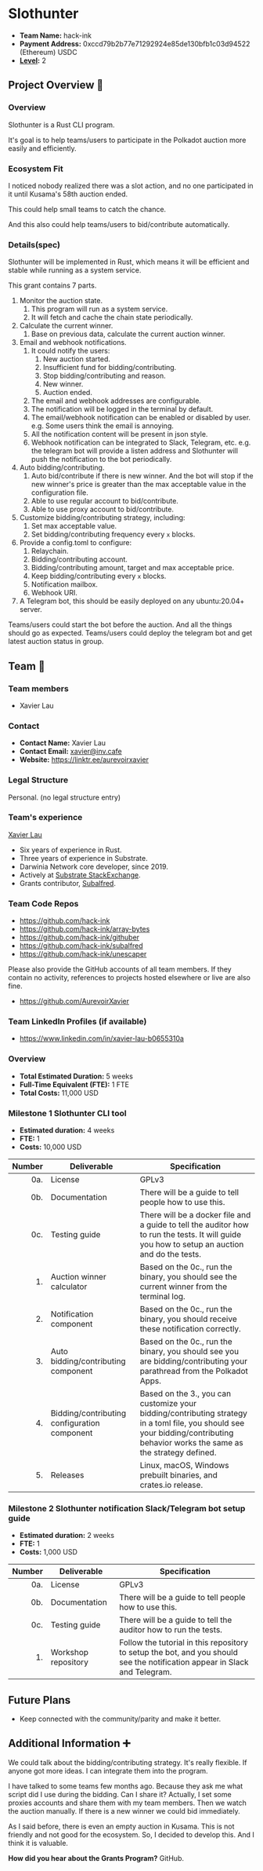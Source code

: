 # Slothunter

- **Team Name:** hack-ink
- **Payment Address:** 0xccd79b2b77e71292924e85de130bfb1c03d94522 (Ethereum) USDC
- **[Level](https://github.com/w3f/Grants-Program/tree/master#level_slider-levels):** 2

## Project Overview :page_facing_up:

### Overview

Slothunter is a Rust CLI program.

It's goal is to help teams/users to participate in the Polkadot auction more easily and efficiently.

### Ecosystem Fit

I noticed nobody realized there was a slot action, and no one participated in it until Kusama's 58th auction ended.

This could help small teams to catch the chance.

And this also could help teams/users to bid/contribute automatically.

### Details(spec)

Slothunter will be implemented in Rust, which means it will be efficient and stable while running as a system service.

This grant contains 7 parts.

1. Monitor the auction state.
   1. This program will run as a system service.
   2. It will fetch and cache the chain state periodically.
2. Calculate the current winner.
   1. Base on previous data, calculate the current auction winner.
3. Email and webhook notifications.
   1. It could notify the users:
      1. New auction started.
      2. Insufficient fund for bidding/contributing.
      3. Stop bidding/contributing and reason.
      4. New winner.
      5. Auction ended.
   2. The email and webhook addresses are configurable.
   3. The notification will be logged in the terminal by default.
   4. The email/webhook notification can be enabled or disabled by user. e.g. Some users think the email is annoying.
   5. All the notification content will be present in json style.
   6. Webhook notification can be integrated to Slack, Telegram, etc. e.g. the telegram bot will provide a listen address and Slothunter will push the notification to the bot periodically.
4. Auto bidding/contributing.
   1. Auto bid/contribute if there is new winner. And the bot will stop if the new winner's price is greater than the max acceptable value in the configuration file.
   2. Able to use regular account to bid/contribute.
   3. Able to use proxy account to bid/contribute.
5. Customize bidding/contributing strategy, including:
   1. Set max acceptable value.
   2. Set bidding/contributing frequency every `x` blocks.
6. Provide a config.toml to configure:
   1. Relaychain.
   2. Bidding/contributing account.
   3. Bidding/contributing amount, target and max acceptable price.
   4. Keep bidding/contributing every `x` blocks.
   5. Notification mailbox.
   6. Webhook URI.
7. A Telegram bot, this should be easily deployed on any ubuntu:20.04+ server.

Teams/users could start the bot before the auction. And all the things should go as expected.
Teams/users could deploy the telegram bot and get latest auction status in group.

## Team :busts_in_silhouette:

### Team members

- Xavier Lau

### Contact

- **Contact Name:** Xavier Lau
- **Contact Email:** xavier@inv.cafe
- **Website:** https://linktr.ee/aurevoirxavier

### Legal Structure

Personal. (no legal structure entry)

### Team's experience

[Xavier Lau](https://github.com/AurevoirXavier)

- Six years of experience in Rust.
- Three years of experience in Substrate.
- Darwinia Network core developer, since 2019.
- Actively at [Substrate StackExchange](https://substrate.stackexchange.com/users/251/aurevoirxavier).
- Grants contributor, [Subalfred](https://github.com/hack-ink/subalfred).

### Team Code Repos

- https://github.com/hack-ink
- https://github.com/hack-ink/array-bytes
- https://github.com/hack-ink/githuber
- https://github.com/hack-ink/subalfred
- https://github.com/hack-ink/unescaper

Please also provide the GitHub accounts of all team members.
If they contain no activity, references to projects hosted elsewhere or live are also fine.

- https://github.com/AurevoirXavier

### Team LinkedIn Profiles (if available)

- https://www.linkedin.com/in/xavier-lau-b0655310a

### Overview

- **Total Estimated Duration:** 5 weeks
- **Full-Time Equivalent (FTE):**  1 FTE
- **Total Costs:** 11,000 USD

### Milestone 1 Slothunter CLI tool

- **Estimated duration:** 4 weeks
- **FTE:**  1
- **Costs:** 10,000 USD

| Number | Deliverable                                  | Specification                                                                                                                                                                   |
| -----: | -------------------------------------------- | ------------------------------------------------------------------------------------------------------------------------------------------------------------------------------- |
|    0a. | License                                      | GPLv3                                                                                                                                                                           |
|    0b. | Documentation                                | There will be a guide to tell people how to use this.                                                                                                                           |
|    0c. | Testing guide                                | There will be a docker file and a guide to tell the auditor how to run the tests. It will guide you how to setup an auction and do the tests.                                   |
|     1. | Auction winner calculator                    | Based on the 0c., run the binary, you should see the current winner from the terminal log.                                                                                      |
|     2. | Notification component                       | Based on the 0c., run the binary, you should receive these notification correctly.                                                                                              |
|     3. | Auto bidding/contributing component          | Based on the 0c., run the binary, you should see you are bidding/contributing your parathread from the Polkadot Apps.                                                           |
|     4. | Bidding/contributing configuration component | Based on the 3., you can customize your bidding/contributing strategy in a toml file, you should see your bidding/contributing behavior works the same as the strategy defined. |
|     5. | Releases                                     | Linux, macOS, Windows prebuilt binaries, and crates.io release.                                                                                                                 |

### Milestone 2 Slothunter notification Slack/Telegram bot setup guide

- **Estimated duration:** 2 weeks
- **FTE:**  1
- **Costs:** 1,000 USD

| Number | Deliverable         | Specification                                                                                                              |
| -----: | ------------------- | -------------------------------------------------------------------------------------------------------------------------- |
|    0a. | License             | GPLv3                                                                                                                      |
|    0b. | Documentation       | There will be a guide to tell people how to use this.                                                                      |
|    0c. | Testing guide       | There will be a guide to tell the auditor how to run the tests.                                                            |
|     1. | Workshop repository | Follow the tutorial in this repository to setup the bot, and you should see the notification appear in Slack and Telegram. |

## Future Plans

- Keep connected with the community/parity and make it better.

## Additional Information :heavy_plus_sign:

We could talk about the bidding/contributing strategy. It's really flexible. If anyone got more ideas. I can integrate them into the program.

I have talked to some teams few months ago. Because they ask me what script did I use during the bidding. Can I share it?
Actually, I set some proxies accounts and share them with my team members. Then we watch the auction manually. If there is a new winner we could bid immediately.

As I said before, there is even an empty auction in Kusama. This is not friendly and not good for the ecosystem. So, I decided to develop this. And I think it is valuable.

**How did you hear about the Grants Program?** GitHub.
